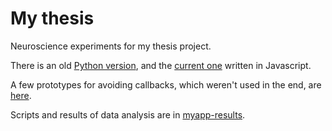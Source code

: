 # My thesis

Neuroscience experiments for my thesis project.

There is an old [Python version](python-circles/README.md), and the [current one](myapp/README.md) written in Javascript.

A few prototypes for avoiding callbacks, which weren't used in the end, are [here](python-workflow/README.md).

Scripts and results of data analysis are in [myapp-results](myapp-results/README.md).